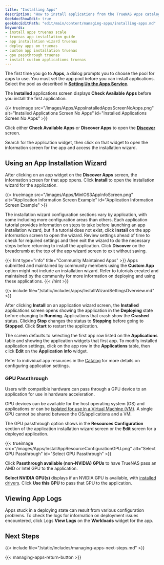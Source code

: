 ```yaml
---
title: "Installing Apps"
description: "How to install applications from the TrueNAS Apps catalog."
GeekdocShowEdit: true
geekdocEditPath: "edit/main/content/managing-apps/installing-apps.md"
keywords:
- install apps truenas scale
- truenas app installation guide
- app installation wizard truenas
- deploy apps on truenas
- custom app installation truenas
- gpu passthrough truenas
- install custom applications truenas
---
```


The first time you go to **Apps**, a dialog prompts you to choose the pool for apps to use. You must set the app pool before you can install applications.
Select the pool as described in [**Setting Up the Apps Service**](/getting-started/setting-up-apps-service/#choosing-the-apps-pool).

The **Installed** applications screen displays **Check Available Apps** before you install the first application.

{{< trueimage src="/images/Apps/AppsInstalledAppsScreenNoApps.png" alt="Installed Applications Screen No Apps" id="Installed Applications Screen No Apps" >}}

Click either **Check Available Apps** or **Discover Apps** to open the **[Discover](/managing-apps/discovering-apps)** screen.

Search for the application widget, then click on that widget to open the information screen for the app and access the installation wizard.

## Using an App Installation Wizard

After clicking on an app widget on the **Discover Apps** screen, the information screen for that app opens.
Click **Install** to open the installation wizard for the application.

{{< trueimage src="/images/Apps/MinIOS3AppInfoScreen.png" alt="Application Information Screen Example" id="Application Information Screen Example" >}}

The installation wizard configuration sections vary by application, with some including more configuration areas than others.
Each application tutorial provides information on steps to take before launching an app installation wizard, but if a tutorial does not exist, click **Install** on the app information screen to open the wizard.
Review settings ahead of time to check for required settings and then exit the wizard to do the necessary steps before returning to install the application.
Click **Discover** on the breadcrumb at the top of the app wizard screen to exit without saving.

{{< hint type="info" title="Community Maintained Apps" >}}
Apps submitted and maintained by community members using the **Custom App** option might not include an installation wizard.
Refer to tutorials created and maintained by the community for more information on deploying and using these applications.
{{< /hint >}}

{{< include file="/static/includes/apps/InstallWizardSettingsOverview.md" >}}

After clicking **Install** on an application wizard screen, the **Installed** applications screen opens showing the application in the **Deploying** state before
changing to **Running**.
Applications that crash show the **Crashed** status. Clicking **Stop** changes the status to **Stopping** before going to **Stopped**.
Click **Start** to restart the application.

The screen defaults to selecting the first app row listed on the **Applications** table and showing the application widgets that first app.
To modify installed application settings, click on the app row in the **Applications** table, then click **Edit** on the **Application Info** widget.

Refer to individual app resources in the [Catalog](/catalog) for more details on configuring application settings.

### GPU Passthrough

Users with compatible hardware can pass through a GPU device to an application for use in hardware acceleration.

GPU devices can be available for the host operating system (OS) and applications or can be [isolated for use in a Virtual Machine (VM)](https://www.truenas.com/docs/scale/scaletutorials/systemsettings/advanced/managegpuscale/).
A single GPU cannot be shared between the OS/applications and a VM.

The GPU passthrough option shows in the **Resources Configuration** section of the application installation wizard screen or the **Edit** screen for a deployed application.

{{< trueimage src="/images/Apps/InstallAppResourceConfigurationGPU.png" alt="Select GPU Passthrough" id="Select GPU Passthrough" >}}

Click **Passthrough available (non-NVIDIA) GPUs** to have TrueNAS pass an AMD or Intel GPU to the application.

**Select NVIDIA GPU(s)** displays if an NVIDIA GPU is available, with [installed drivers](/getting-started/setting-up-apps-service/#installing-nvidia-drivers).
Click **Use this GPU** to pass that GPU to the application.

## Viewing App Logs

Apps stuck in a deploying state can result from various configuration problems.
To check the logs for information on deployment issues encountered, click <span class="iconify" data-icon="mdi:text-box" title="Logs">Logs</span> **View Logs** on the **Workloads** widget for the app.

## Next Steps

{{< include file="/static/includes/managing-apps-next-steps.md" >}}

{{< managing-apps-return-button >}}
